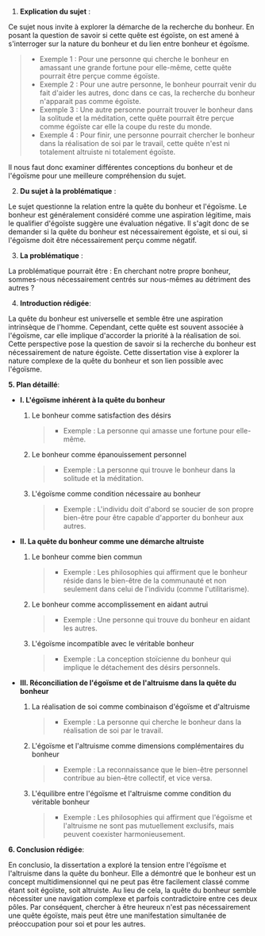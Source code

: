 1. **Explication du sujet** :

Ce sujet nous invite à explorer la démarche de la recherche du bonheur. En posant la question de savoir si cette quête est égoïste, on est amené à s'interroger sur la nature du bonheur et du lien entre bonheur et égoïsme. 

>- Exemple 1 : Pour une personne qui cherche le bonheur en amassant une grande fortune pour elle-même, cette quête pourrait être perçue comme égoïste.
>- Exemple 2 : Pour une autre personne, le bonheur pourrait venir du fait d'aider les autres, donc dans ce cas, la recherche du bonheur n'apparait pas comme égoïste.
>- Exemple 3 : Une autre personne pourrait trouver le bonheur dans la solitude et la méditation, cette quête pourrait être perçue comme égoïste car elle la coupe du reste du monde.
>- Exemple 4 : Pour finir, une personne pourrait chercher le bonheur dans la réalisation de soi par le travail, cette quête n'est ni totalement altruiste ni totalement égoïste.

Il nous faut donc examiner différentes conceptions du bonheur et de l'égoïsme pour une meilleure compréhension du sujet.

2. **Du sujet à la problématique** :

Le sujet questionne la relation entre la quête du bonheur et l'égoïsme. Le bonheur est généralement considéré comme une aspiration légitime, mais le qualifier d'égoïste suggère une évaluation négative. Il s'agit donc de se demander si la quête du bonheur est nécessairement égoïste, et si oui, si l'égoïsme doit être nécessairement perçu comme négatif.

3. **La problématique** :

La problématique pourrait être : En cherchant notre propre bonheur, sommes-nous nécessairement centrés sur nous-mêmes au détriment des autres ? 

4. **Introduction rédigée**: 

La quête du bonheur est universelle et semble être une aspiration intrinsèque de l'homme. Cependant, cette quête est souvent associée à l'égoïsme, car elle implique d'accorder la priorité à la réalisation de soi. Cette perspective pose la question de savoir si la recherche du bonheur est nécessairement de nature égoïste. Cette dissertation vise à explorer la nature complexe de la quête du bonheur et son lien possible avec l'égoïsme.

**5. Plan détaillé**:

* **I. L'égoïsme inhérent à la quête du bonheur**

    1. Le bonheur comme satisfaction des désirs
          > - Exemple : La personne qui amasse une fortune pour elle-même.
    
    2. Le bonheur comme épanouissement personnel
          > - Exemple : La personne qui trouve le bonheur dans la solitude et la méditation.
          
    3. L'égoïsme comme condition nécessaire au bonheur
          > - Exemple : L'individu doit d'abord se soucier de son propre bien-être pour être capable d'apporter du bonheur aux autres.

* **II. La quête du bonheur comme une démarche altruiste**

    1. Le bonheur comme bien commun
          > - Exemple : Les philosophies qui affirment que le bonheur réside dans le bien-être de la communauté et non seulement dans celui de l'individu (comme l'utilitarisme).
    
    2.  Le bonheur comme accomplissement en aidant autrui
          > - Exemple : Une personne qui trouve du bonheur en aidant les autres.
          
    3.  L'égoïsme incompatible avec le véritable bonheur
          > - Exemple : La conception stoïcienne du bonheur qui implique le détachement des désirs personnels.

* **III. Réconciliation de l'égoïsme et de l'altruisme dans la quête du bonheur**

    1. La réalisation de soi comme combinaison d'égoïsme et d'altruisme
          > - Exemple : La personne qui cherche le bonheur dans la réalisation de soi par le travail.
    
    2.  L'égoïsme et l'altruisme comme dimensions complémentaires du bonheur
          > - Exemple : La reconnaissance que le bien-être personnel contribue au bien-être collectif, et vice versa.
          
    3.  L'équilibre entre l'égoïsme et l'altruisme comme condition du véritable bonheur
          > - Exemple : Les philosophies qui affirment que l'égoïsme et l'altruisme ne sont pas mutuellement exclusifs, mais peuvent coexister harmonieusement.

**6. Conclusion rédigée**: 

En conclusio, la dissertation a exploré la tension entre l'égoïsme et l'altruisme dans la quête du bonheur. Elle a démontré que le bonheur est un concept multidimensionnel qui ne peut pas être facilement classé comme étant soit égoïste, soit altruiste. Au lieu de cela, la quête du bonheur semble nécessiter une navigation complexe et parfois contradictoire entre ces deux pôles. Par conséquent, chercher à être heureux n'est pas nécessairement une quête égoïste, mais peut être une manifestation simultanée de préoccupation pour soi et pour les autres.

